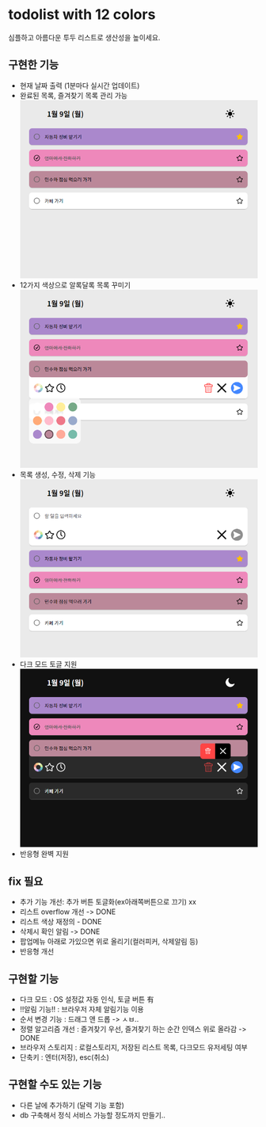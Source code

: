 # todolist with 12 colors

심플하고 아름다운 투두 리스트로 생산성을 높이세요.

## 구현한 기능

- 현재 날짜 출력 (1분마다 실시간 업데이트)
  <br/>
- 완료된 목록, 즐겨찾기 목록 관리 가능
  <img src="public/images/demo1.png" alt="demo1">
  <br/>
- 12가지 색상으로 알록달록 목록 꾸미기
  <img src="public/images/demo2.png" alt="demo2">
  <br/>
- 목록 생성, 수정, 삭제 기능
  <img src="public/images/demo3.png" alt="demo3">
  <br/>
- 다크 모드 토글 지원
  <img src="public/images/demo4.png" alt="demo4">
  <br/>
- 반응형 완벽 지원
  <br/>

## fix 필요

- 추가 기능 개선: 추가 버튼 토글화(ex아래쪽버튼으로 끄기) xx
- 리스트 overflow 개선 -> DONE
- 리스트 색상 재정의 - DONE
- 삭제시 확인 알림 -> DONE
- 팝업메뉴 아래로 가있으면 위로 올리기(컬러피커, 삭제알림 등)
- 반응형 개선

## 구현할 기능

- 다크 모드 : OS 설정값 자동 인식, 토글 버튼 有
- !!알림 기능!! : 브라우저 자체 알림기능 이용
- 순서 변경 기능 : 드래그 앤 드롭 -> ㅅㅂ..
- 정렬 알고리즘 개선 : 즐겨찾기 우선, 즐겨찾기 하는 순간 인덱스 위로 올라감 -> DONE
- 브라우저 스토리지 : 로컬스토리지, 저장된 리스트 목록, 다크모드 유저세팅 여부
- 단축키 : 엔터(저장), esc(취소)

## 구현할 수도 있는 기능

- 다른 날에 추가하기 (달력 기능 포함)
- db 구축해서 정식 서비스 가능할 정도까지 만들기..
